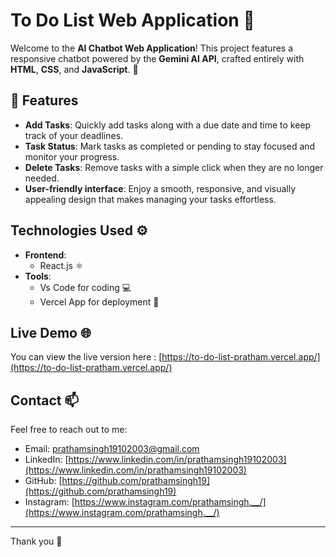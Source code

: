 # To Do List Web Application 📃

Welcome to the **AI Chatbot Web Application**! This project features a responsive chatbot powered by the **Gemini AI API**, crafted entirely with **HTML**, **CSS**, and **JavaScript**. 🌟

## 🚀 Features

- **Add Tasks**: Quickly add tasks along with a due date and time to keep track of your deadlines.
- **Task Status**: Mark tasks as completed or pending to stay focused and monitor your progress.
- **Delete Tasks**: Remove tasks with a simple click when they are no longer needed.
- **User-friendly interface**: Enjoy a smooth, responsive, and visually appealing design that makes managing your tasks effortless.

## Technologies Used ⚙️

- **Frontend**: 
  - React.js ⚛
- **Tools**:
  - Vs Code for coding 💻
  - Vercel App for deployment 🚀


## Live Demo 🌐


You can view the live version here : [https://to-do-list-pratham.vercel.app/](https://to-do-list-pratham.vercel.app/)



## Contact 📫

Feel free to reach out to me:

- Email: prathamsingh19102003@gmail.com
- LinkedIn: [https://www.linkedin.com/in/prathamsingh19102003](https://www.linkedin.com/in/prathamsingh19102003)
- GitHub: [https://github.com/prathamsingh19](https://github.com/prathamsingh19)
- Instagram: [https://www.instagram.com/prathamsingh.__/](https://www.instagram.com/prathamsingh.__/)

---

Thank you 👋





